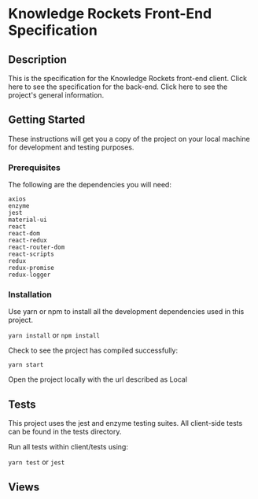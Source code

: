 <h1>Knowledge Rockets Front-End Specification</h1>

<h2>Description</h2>

<p>This is the specification for the Knowledge Rockets front-end client. Click here to see the specification for the back-end. Click here to see the project's general information.</p>

<h2>Getting Started</h2>
<p>These instructions will get you a copy of the project on your local machine for development and testing purposes.</p>

<h3>Prerequisites</h3>
<p>The following are the dependencies you will need: </p>

```
axios
enzyme
jest
material-ui
react
react-dom
react-redux
react-router-dom
react-scripts
redux
redux-promise
redux-logger
```

<h3>Installation</h3>
<p>Use yarn or npm to install all the development dependencies used in this project.</p>

```yarn install``` or ```npm install```

<p>Check to see the project has compiled successfully:</p>

```yarn start```

<p>Open the project locally with the url described as Local</p>

<h2>Tests</h2>
<p>This project uses the jest and enzyme testing suites. All client-side tests can be found in the tests directory.</p>

<p>Run all tests within client/tests using: </p>

```yarn test``` or ```jest```

<h2>Views</h2>




